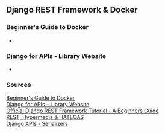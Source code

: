 ## Django REST Framework & Docker

### Beginner's Guide to Docker

- 

### Django for APIs - Library Website

- 


### Sources

[Beginner's Guide to Docker](https://wsvincent.com/beginners-guide-to-docker/)<br>
[Django for APIs - Library Website](https://djangoforapis.com/library-website-and-api/)<br>
[Official Django REST Framework Tutorial - A Beginners Guide](https://learndjango.com/tutorials/official-django-rest-framework-tutorial-beginners)<br>
[REST, Hypermedia & HATEOAS](https://www.django-rest-framework.org/topics/rest-hypermedia-hateoas/)<br>
[Django APIs - Serializers](https://www.django-rest-framework.org/api-guide/serializers/)<br>